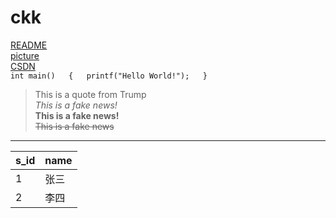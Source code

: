 # ckk
[README](https://github.com/yiguo-ckk/ckk/blob/main/English%20Work/README.md)  
[picture](https://image.baidu.com/search/detail?ct=503316480&z=undefined&tn=baiduimagedetail&ipn=d&word=%E6%A2%85%E8%A5%BF%E9%87%91%E7%A7%8B%E5%A5%96&step_word=&ie=utf-8&in=&cl=2&lm=-1&st=undefined&hd=undefined&latest=undefined&copyright=undefined&cs=3312018298,498120499&os=3896919770,3230098043&simid=4280274818,828584317&pn=15&rn=1&di=36300&ln=1188&fr=&fmq=1619705352057_R&fm=&ic=undefined&s=undefined&se=&sme=&tab=0&width=undefined&height=undefined&face=undefined&is=0,0&istype=0&ist=&jit=&bdtype=0&spn=0&pi=0&gsm=0&objurl=https%3A%2F%2Fgimg2.baidu.com%2Fimage_search%2Fsrc%3Dhttp%253A%252F%252Fbig5.zlb.gov.cn%252Fgate%252Fbig5%252Fnews.xinhuanet.com%252Fworld%252F2016-01%252F12%252F128618640_14525579681061n.jpg%26refer%3Dhttp%253A%252F%252Fbig5.zlb.gov.cn%26app%3D2002%26size%3Df9999%2C10000%26q%3Da80%26n%3D0%26g%3D0n%26fmt%3Djpeg%3Fsec%3D1622297352%26t%3Dde5d15ec72af32f21d5d3dfeaefb9155&rpstart=0&rpnum=0&adpicid=0&force=undefined)  
[CSDN](https://www.csdn.net/)  
`int main()  
{  
  printf("Hello World!");  
}  
`  
>This is a quote from Trump  
*This is a fake news!*  
**This is a fake news!**  
~~This is a fake news~~  
***  
|s_id|name|
|-|-|
|1|张三|
|2|李四|

